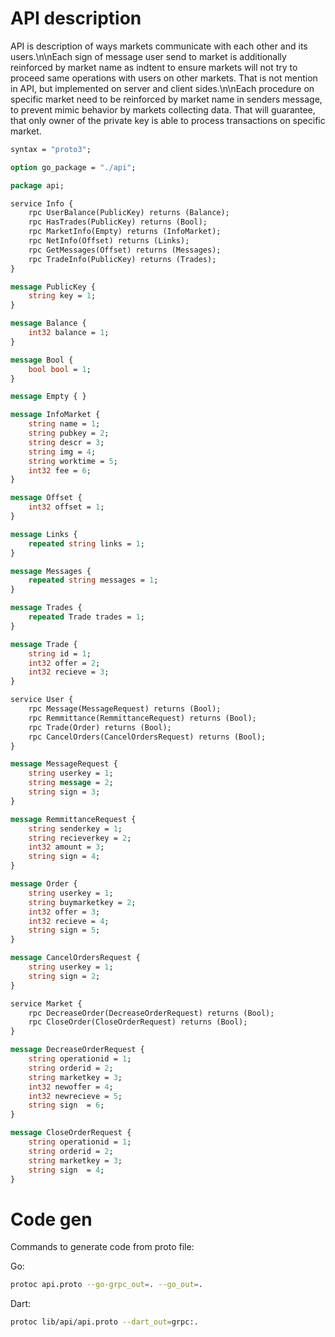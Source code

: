 # API description

API is description of ways markets communicate with each other and its users.\n\nEach sign of message user send to market is additionally reinforced by market name as indtent to ensure markets will not try to proceed same operations with users on other markets. That is not mention in API, but implemented on server and client sides.\n\nEach procedure on specific market need to be reinforced by market name in senders message, to prevent mimic behavior by markets collecting data. That will guarantee, that only owner of the private key is able to process transactions on specific market.


```protobuf
syntax = "proto3";

option go_package = "./api";

package api;

service Info {
    rpc UserBalance(PublicKey) returns (Balance);
    rpc HasTrades(PublicKey) returns (Bool);
    rpc MarketInfo(Empty) returns (InfoMarket);
    rpc NetInfo(Offset) returns (Links);
    rpc GetMessages(Offset) returns (Messages);
    rpc TradeInfo(PublicKey) returns (Trades);
}

message PublicKey {
    string key = 1;
}

message Balance {
    int32 balance = 1;
}

message Bool {
    bool bool = 1;
}

message Empty { }

message InfoMarket {
    string name = 1;
    string pubkey = 2;
    string descr = 3;
    string img = 4;
    string worktime = 5;
    int32 fee = 6;
}

message Offset {
    int32 offset = 1;
}

message Links {
    repeated string links = 1;
}

message Messages {
    repeated string messages = 1;
}

message Trades {
    repeated Trade trades = 1;
}

message Trade {
    string id = 1;
    int32 offer = 2;
    int32 recieve = 3;
}

service User {
    rpc Message(MessageRequest) returns (Bool);
    rpc Remmittance(RemmittanceRequest) returns (Bool);
    rpc Trade(Order) returns (Bool);
    rpc CancelOrders(CancelOrdersRequest) returns (Bool);
}

message MessageRequest {
    string userkey = 1;
    string message = 2;
    string sign = 3;
}

message RemmittanceRequest {
    string senderkey = 1;
    string recieverkey = 2;
    int32 amount = 3;
    string sign = 4;
}

message Order {
    string userkey = 1;
    string buymarketkey = 2;
    int32 offer = 3;
    int32 recieve = 4;
    string sign = 5;
}

message CancelOrdersRequest {
    string userkey = 1;
    string sign = 2;
}

service Market {
    rpc DecreaseOrder(DecreaseOrderRequest) returns (Bool);
    rpc CloseOrder(CloseOrderRequest) returns (Bool);
}

message DecreaseOrderRequest {
    string operationid = 1;
    string orderid = 2;
    string marketkey = 3;
    int32 newoffer = 4;
    int32 newrecieve = 5;
    string sign  = 6;
}

message CloseOrderRequest {
    string operationid = 1;
    string orderid = 2;
    string marketkey = 3;
    string sign  = 4;
}
```

# Code gen

Commands to generate code from proto file:

Go:
```bash
protoc api.proto --go-grpc_out=. --go_out=.
```
Dart:
```bash
protoc lib/api/api.proto --dart_out=grpc:.
```